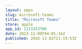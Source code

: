 ```yaml
---
layout: apps
slug: microsoft-teams
title: "Microsoft Teams"
store: apple
app_id: 1113153706
date: 2023-12-08T04:01:16Z
published: 2016-11-02T21:19:53Z
---
```

